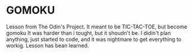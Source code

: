 # GOMOKU
Lesson from The Odin's Project. It meant to be TIC-TAC-TOE, but become gomoku
It was harder than i tought, but it shoudn't be. I didin't plan anything, just started to code, and it was nightmare to get everything to workig. Lesson has bean learned. 
